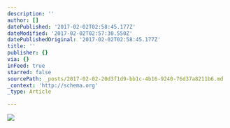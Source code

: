```yaml
---
description: ''
author: []
datePublished: '2017-02-02T02:58:45.177Z'
dateModified: '2017-02-02T02:57:30.550Z'
datePublishedOriginal: '2017-02-02T02:58:45.177Z'
title: ''
publisher: {}
via: {}
inFeed: true
starred: false
sourcePath: _posts/2017-02-02-20d3f1d9-bb1c-4b16-9240-76d37a8211b6.md
_context: 'http://schema.org'
_type: Article

---
```

![](https://the-grid-user-content.s3-us-west-2.amazonaws.com/f3274d32-f749-4392-a7a0-272055b81779.jpg)